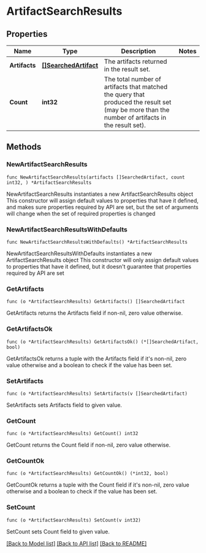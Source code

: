 # ArtifactSearchResults

## Properties

Name | Type | Description | Notes
------------ | ------------- | ------------- | -------------
**Artifacts** | [**[]SearchedArtifact**](SearchedArtifact.md) | The artifacts returned in the result set. | 
**Count** | **int32** | The total number of artifacts that matched the query that produced the result set (may be  more than the number of artifacts in the result set). | 

## Methods

### NewArtifactSearchResults

`func NewArtifactSearchResults(artifacts []SearchedArtifact, count int32, ) *ArtifactSearchResults`

NewArtifactSearchResults instantiates a new ArtifactSearchResults object
This constructor will assign default values to properties that have it defined,
and makes sure properties required by API are set, but the set of arguments
will change when the set of required properties is changed

### NewArtifactSearchResultsWithDefaults

`func NewArtifactSearchResultsWithDefaults() *ArtifactSearchResults`

NewArtifactSearchResultsWithDefaults instantiates a new ArtifactSearchResults object
This constructor will only assign default values to properties that have it defined,
but it doesn't guarantee that properties required by API are set

### GetArtifacts

`func (o *ArtifactSearchResults) GetArtifacts() []SearchedArtifact`

GetArtifacts returns the Artifacts field if non-nil, zero value otherwise.

### GetArtifactsOk

`func (o *ArtifactSearchResults) GetArtifactsOk() (*[]SearchedArtifact, bool)`

GetArtifactsOk returns a tuple with the Artifacts field if it's non-nil, zero value otherwise
and a boolean to check if the value has been set.

### SetArtifacts

`func (o *ArtifactSearchResults) SetArtifacts(v []SearchedArtifact)`

SetArtifacts sets Artifacts field to given value.


### GetCount

`func (o *ArtifactSearchResults) GetCount() int32`

GetCount returns the Count field if non-nil, zero value otherwise.

### GetCountOk

`func (o *ArtifactSearchResults) GetCountOk() (*int32, bool)`

GetCountOk returns a tuple with the Count field if it's non-nil, zero value otherwise
and a boolean to check if the value has been set.

### SetCount

`func (o *ArtifactSearchResults) SetCount(v int32)`

SetCount sets Count field to given value.



[[Back to Model list]](../README.md#documentation-for-models) [[Back to API list]](../README.md#documentation-for-api-endpoints) [[Back to README]](../README.md)


